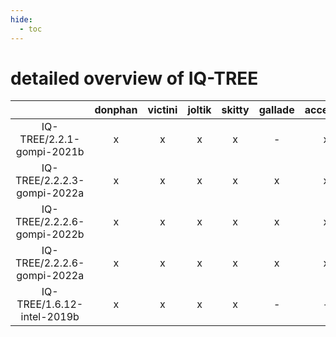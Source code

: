 ```yaml
---
hide:
  - toc
---
```


detailed overview of IQ-TREE
============================

| |donphan|victini|joltik|skitty|gallade|accelgor|swalot|doduo|
| :---: | :---: | :---: | :---: | :---: | :---: | :---: | :---: | :---: |
|IQ-TREE/2.2.1-gompi-2021b|x|x|x|x|-|x|x|x|
|IQ-TREE/2.2.2.3-gompi-2022a|x|x|x|x|x|x|x|x|
|IQ-TREE/2.2.2.6-gompi-2022b|x|x|x|x|x|x|x|x|
|IQ-TREE/2.2.2.6-gompi-2022a|x|x|x|x|x|x|x|x|
|IQ-TREE/1.6.12-intel-2019b|x|x|x|x|-|-|x|x|
